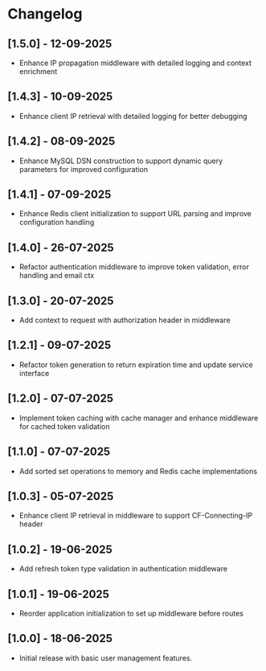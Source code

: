 # Changelog 

## [1.5.0] - 12-09-2025
- Enhance IP propagation middleware with detailed logging and context enrichment

## [1.4.3] - 10-09-2025
- Enhance client IP retrieval with detailed logging for better debugging

## [1.4.2] - 08-09-2025
- Enhance MySQL DSN construction to support dynamic query parameters for improved configuration

## [1.4.1] - 07-09-2025
- Enhance Redis client initialization to support URL parsing and improve configuration handling

## [1.4.0] - 26-07-2025
- Refactor authentication middleware to improve token validation, error handling and email ctx

## [1.3.0] - 20-07-2025
- Add context to request with authorization header in middleware

## [1.2.1] - 09-07-2025
- Refactor token generation to return expiration time and update service interface

## [1.2.0] - 07-07-2025
- Implement token caching with cache manager and enhance middleware for cached token validation

## [1.1.0] - 07-07-2025
- Add sorted set operations to memory and Redis cache implementations

## [1.0.3] - 05-07-2025
- Enhance client IP retrieval in middleware to support CF-Connecting-IP header

## [1.0.2] - 19-06-2025
- Add refresh token type validation in authentication middleware

## [1.0.1] - 19-06-2025
- Reorder application initialization to set up middleware before routes

## [1.0.0] - 18-06-2025
- Initial release with basic user management features.



